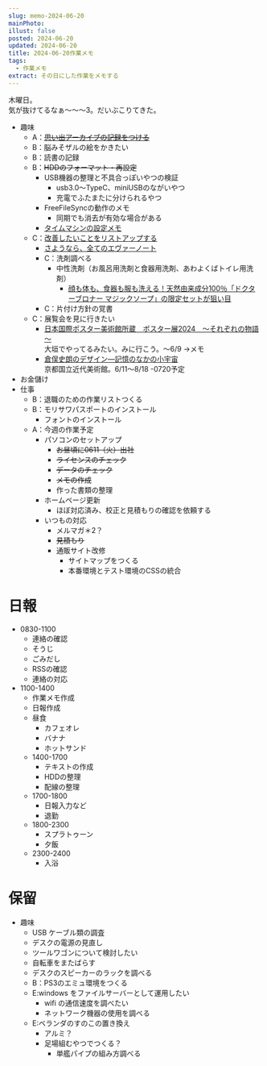 ```yaml
---
slug: memo-2024-06-20
mainPhoto: 
illust: false
posted: 2024-06-20
updated: 2024-06-20
title: 2024-06-20作業メモ
tags:
  - 作業メモ
extract: その日にした作業をメモする
---
```


木曜日。  
気が抜けてるなぁ〜〜〜3。だいぶこりてきた。

- 趣味
  - A：~~[思い出アーカイブの記録をつける](2024-06-20-思い出アーカイブとは／その記録.md)~~
  - B：脳みそザルの絵をかきたい
  - B：読書の記録
  - B：~~HDDのフォーマット・再設定~~
    - USB機器の整理と不具合っぽいやつの検証
      - usb3.0〜TypeC、miniUSBのながいやつ
      - 充電でふたまたに分けられるやつ
    - FreeFileSyncの動作のメモ
      - 同期でも消去が有効な場合がある
    - [タイムマシンの設定メモ](https://support.apple.com/ja-jp/guide/mac-help/mh15139/mac)
  - C：[改善したいことをリストアップする](2022-03-07-改善したいこと・欲しいもの・やりたいこと.md) 
    - [さようなら、全てのエヴァーノート](https://honeshabri.hatenablog.com/entry/Evernote_to_Obsidian)  
    - C：洗剤調べる
      - 中性洗剤（お風呂用洗剤と食器用洗剤、あわよくばトイレ用洗剤）
        - [顔も体も、食器も服も洗える！天然由来成分100％「ドクターブロナー マジックソープ」の限定セットが狙い目](https://www.bepal.net/archives/431622)  
    - C：片付け方針の覚書
  - C：展覧会を見に行きたい
    - [日本国際ポスター美術館所蔵　ポスター展2024　～それぞれの物語～](https://www.japandesign.ne.jp/event/postermuseum-ogaki-2024/)  
    大垣でやってるみたい。みに行こう。〜6/9
      →メモ
    - [倉俣史朗のデザイン―記憶のなかの小宇宙](https://www.momak.go.jp/Japanese/exhibitionarchive/2024/459.html)  
      京都国立近代美術館。6/11〜8/18
        -0720予定
- お金儲け
- 仕事
  - B：退職のための作業リストつくる
  - B：モリサワパスポートのインストール
    - フォントのインストール
  - A：今週の作業予定
    - パソコンのセットアップ
      - ~~お昼頃に0611（火）出社~~
      - ~~ライセンスのチェック~~
      - ~~データのチェック~~
      - ~~メモの作成~~
      - 作った書類の整理
    - ホームページ更新
      - ほぼ対応済み、校正と見積もりの確認を依頼する
    - いつもの対応 
      - メルマガ＊2？
      - ~~見積もり~~
      - 通販サイト改修
        - サイトマップをつくる
        - 本番環境とテスト環境のCSSの統合

# 日報

- 0830-1100
  - 連絡の確認
  - そうじ
  - ごみだし
  - RSSの確認
  - 連絡の対応
- 1100-1400
  - 作業メモ作成
  - 日報作成
  - 昼食
    - カフェオレ
    - バナナ
    - ホットサンド
  - 1400-1700
    - テキストの作成
    - HDDの整理
    - 配線の整理
  - 1700-1800
    - 日報入力など
    - 退勤
  - 1800-2300
    - スプラトゥーン
    - 夕飯
  - 2300-2400
    - 入浴
# 保留

- 趣味
  - USB ケーブル類の調査
  - デスクの電源の見直し
  - ツールワゴンについて検討したい
  - 自転車をまたばらす
  - デスクのスピーカーのラックを調べる
  - B：PS3のエミュ環境をつくる
  - E:windows をファイルサーバーとして運用したい
    - wifi の通信速度を調べたい
    - ネットワーク機器の使用を調べる
  - E:ベランダのすのこの置き換え
    - アルミ？
    - 足場組むやつでつくる？
      - 単艦パイプの組み方調べる
